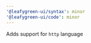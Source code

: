 ```yaml
---
'@leafygreen-ui/syntax': minor
'@leafygreen-ui/code': minor
---
```


Adds support for `http` language
